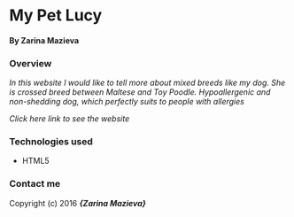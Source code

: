 # My Pet Lucy

#### By Zarina Mazieva

### Overview
_In this website I would like to tell more about mixed breeds like my dog. She is crossed breed between Maltese and Toy Poodle. Hypoallergenic and non-shedding dog, which perfectly suits to people with allergies_

_Click here link to see the website_

### Technologies used
- HTML5

### Contact me

Copyright (c) 2016 **_{Zarina Mazieva}_**
